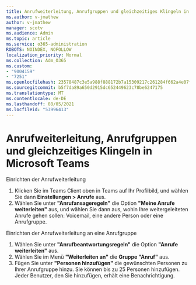 ```yaml
---
title: Anrufweiterleitung, Anrufgruppen und gleichzeitiges Klingeln in Microsoft Teams
ms.author: v-jmathew
author: v-jmathew
manager: scotv
ms.audience: Admin
ms.topic: article
ms.service: o365-administration
ROBOTS: NOINDEX, NOFOLLOW
localization_priority: Normal
ms.collection: Adm_O365
ms.custom:
- "9004159"
- "7251"
ms.openlocfilehash: 23578487c3e5a988f888172b7a15309217c261284f662a4e07f21ba3a4971004
ms.sourcegitcommit: b5f7da89a650d2915dc652449623c78be6247175
ms.translationtype: MT
ms.contentlocale: de-DE
ms.lasthandoff: 08/05/2021
ms.locfileid: "53996413"
---
```

# <a name="call-forwarding-call-groups-and-simultaneous-ring-in-teams"></a>Anrufweiterleitung, Anrufgruppen und gleichzeitiges Klingeln in Microsoft Teams

Einrichten der Anrufweiterleitung

1. Klicken Sie im Teams Client oben in Teams auf Ihr Profilbild, und wählen Sie dann **Einstellungen > Anrufe** aus.
2. Wählen Sie unter **"Anrufansageregeln"** die Option **"Meine Anrufe weiterleiten"** aus, und wählen Sie dann aus, wohin Ihre weitergeleiteten Anrufe gehen sollen: Voicemail, eine andere Person oder eine Anrufgruppe.

Einrichten der Anrufweiterleitung an eine Anrufgruppe

1. Wählen Sie unter **"Anrufbeantwortungsregeln"** die Option **"Anrufe weiterleiten"** aus.
2. Wählen Sie im Menü **"Weiterleiten an"** die **Gruppe "Anruf"** aus.
3. Fügen Sie unter **"Personen hinzufügen"** die gewünschten Personen zu Ihrer Anrufgruppe hinzu. Sie können bis zu 25 Personen hinzufügen. Jeder Benutzer, den Sie hinzufügen, erhält eine Benachrichtigung.
